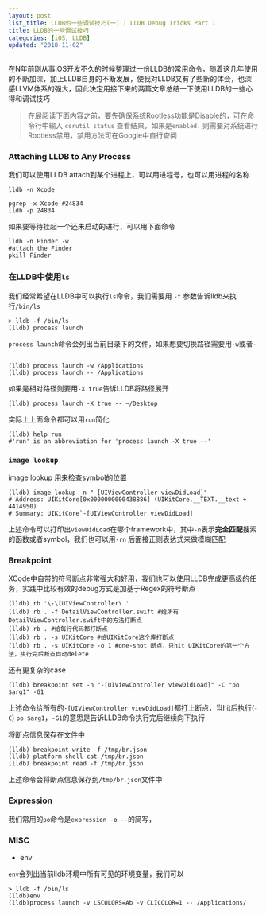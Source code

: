 ```yaml
---
layout: post
list_title: LLDB的一些调试技巧(一) | LLDB Debug Tricks Part 1
title: LLDB的一些调试技巧
categories: [iOS, LLDB]
updated: "2018-11-02"
---
```


在N年前刚从事iOS开发不久的时候整理过一份LLDB的常用命令，随着这几年使用的不断加深，加上LLDB自身的不断发展，使我对LLDB又有了些新的体会，也深感LLVM体系的强大，因此决定用接下来的两篇文章总结一下使用LLDB的一些心得和调试技巧

> 在展阅读下面内容之前，要先确保系统Rootless功能是Disable的，可在命令行中输入 `csrutil status` 查看结果，如果是`enabled.` 则需要对系统进行Rootless禁用，禁用方法可在Google中自行查阅

### Attaching LLDB to Any Process

我们可以使用LLDB attach到某个进程上，可以用进程号，也可以用进程的名称

```
lldb -n Xcode

pgrep -x Xcode #24834
lldb -p 24834
```
如果要等待挂起一个还未启动的进行，可以用下面命令

```
lldb -n Finder -w
#attach the Finder
pkill Finder
```

### 在LLDB中使用`ls`

我们经常希望在LLDB中可以执行`ls`命令，我们需要用 `-f` 参数告诉lldb来执行`/bin/ls`

```shell
> lldb -f /bin/ls
(lldb) process launch
```
`process launch`命令会列出当前目录下的文件，如果想要切换路径需要用`-w`或者`--`

```shell
(lldb) process launch -w /Applications
(lldb) process launch -- /Applications
```
如果是相对路径则要用`-X true`告诉LLDB将路径展开

```shell
(lldb) process launch -X true -- ~/Desktop
```

实际上上面命令都可以用`run`简化

```shell
(lldb) help run
#'run' is an abbreviation for 'process launch -X true --'
```

### `image lookup`

image lookup 用来检查symbol的位置

```shell
(lldb) image lookup -n "-[UIViewController viewDidLoad]"
# Address: UIKitCore[0x0000000000438886] (UIKitCore.__TEXT.__text + 4414950)
# Summary: UIKitCore`-[UIViewController viewDidLoad]
```
上述命令可以打印出`viewDidLoad`在哪个framework中，其中`-n`表示**完全匹配**搜索的函数或者symbol，我们也可以用`-rn` 后面接正则表达式来做模糊匹配

### Breakpoint

XCode中自带的符号断点非常强大和好用，我们也可以使用LLDB完成更高级的任务，实践中比较有效的debug方式是加基于Regex的符号断点

```shell
(lldb) rb '\-\[UIViewController\ ' 
(lldb) rb . -f DetailViewController.swift #给所有DetailViewController.swift中的方法打断点
(lldb) rb . #给每行代码都打断点
(lldb) rb . -s UIKitCore #给UIKitCore这个库打断点
(lldb) rb . -s UIKitCore -o 1 #one-shot 断点，只hit UIKitCore的第一个方法，执行完后断点自动delete
```
还有更复杂的case

```shell
(lldb) breakpoint set -n "-[UIViewController viewDidLoad]" -C "po $arg1" -G1
```
上述命令给所有的`-[UIViewController viewDidLoad]`都打上断点，当hit后执行(`-C`) `po $arg1`，`-G1`的意思是告诉LLDB命令执行完后继续向下执行

将断点信息保存在文件中

```shell
(lldb) breakpoint write -f /tmp/br.json
(lldb) platform shell cat /tmp/br.json
(lldb) breakpoint read -f /tmp/br.json
```
上述命令会将断点信息保存到`/tmp/br.json`文件中

### Expression

我们常用的`po`命令是`expression -o --`的简写，

### MISC

- env

`env`会列出当前lldb环境中所有可见的环境变量，我们可以

```shell
> lldb -f /bin/ls
(lldb)env
(lldb)process launch -v LSCOLORS=Ab -v CLICOLOR=1 -- /Applications/
```









